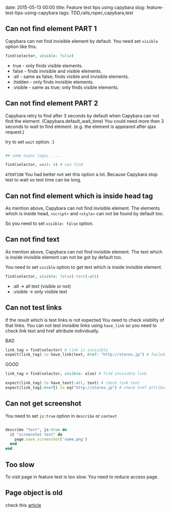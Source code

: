 date: 2015-05-13 00:00
title: Feature test tips using capybara
slug: feature-test-tips-using-capybara
tags: TDD,rails,rspec,capybara,test

##  Can not find element PART 1

Capybara can not find invisible element by default.
You need set `visible` option like this.

```ruby
find(selector, visible: false)
```

* true - only finds visible elements.
* false - finds invisible and visible elements.
* :all - same as false; finds visible and invisible elements.
* :hidden - only finds invisible elements.
* :visible - same as true; only finds visible elements.

##  Can not find element PART 2

Capybara retry to find after 3 seconds by default when Capybara can not find the element. (Capybara.default_wait_time)
You could need more then 3 seconds to wait to find element. (e.g. the element is appeared after ajax request.)

try to set `wait` option. :)

```ruby

## some async logic .....

find(selector, wait: 4) # can find
```

`ATENTION`
You had better not set this option a lot. Because Capybara stop test to wait so test time can be long.

## Can not find element which is inside head tag

As mention above, Capybara can not find invisible element.
The elements which is inside head, `<script>` and `<style>` can not be found by default too.

So you need to set `visible: false` option.

## Can not find text

As mention above, Capybara can not find invisible element.
The text which is inside invisible element can not be got by default too.

You need to set `visible` option to  get text which is inside invisible element.

```ruby
find(selector, visible: false).text(:all)
```

* :all → all text (visible or not)
* :visible → only visible text

## Can not test links

If the result which is test links is not expected You need to check visiblity of that links.
You can not test invisible links using `have_link` so you need to check link text and href attribute individually.

BAD

```ruby
link_tag = find(selector) # link is invisible
expect(link_tag).to have_link(text, href: "http://stores.jp") # failed
```

GOOD

```ruby
link_tag = find(selector, visible: alse) # find invisible link

expect(link_tag).to have_text(:all, text) # check link text
expect(link_tag[:href]).to eq("http://stores.jp") # check href attribute
```

## Can not get screenshot

You need to set `js:true` option in `describe` or `context`

```ruby

describe "test", js:true do
  it "screenshot test" do
    page.save_screenshot('name.png')
  end
end
```


## Too slow

To visit page in feature test is too slow.
You need to reduce access page.

## Page object is old

check this [article](http://blog.tomoyukikashiro.me/post/try-to-page-reset-capybara/)

